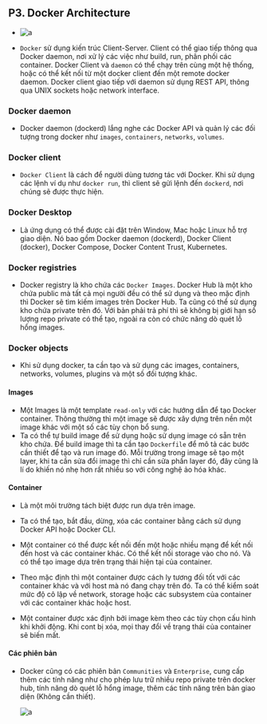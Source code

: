 ## P3. Docker Architecture
    
- ![a](https://imgur.com/YVw4yBJ.png)

- `Docker` sử dụng kiến trúc Client-Server. Client có thể giao tiếp thông qua Docker daemon, nơi xử lý các việc như build, run, phân phối các container. Docker Client và `daemon` có thể chạy trên cùng một hệ thống, hoặc có thể kết nối từ một docker client đến một remote docker daemon. Docker client giao tiếp với daemon sử dụng REST API, thông qua UNIX sockets hoặc network interface.

### Docker daemon

- Docker daemon (dockerd) lắng nghe các Docker API và quản lý các đối tượng trong docker như `images`, `containers`, `networks`, `volumes`.

### Docker client

- `Docker Client` là cách để người dùng tương tác với Docker. Khi sử dụng các lệnh ví dụ như `docker run`, thì client sẽ gửi lệnh đến `dockerd`, nơi chúng sẽ được thực hiện.

### Docker Desktop

- Là ứng dụng có thể được cài đặt trên Window, Mac hoặc Linux hỗ trợ giao diện. Nó bao gồm Docker daemon (dockerd), Docker Client (docker), Docker Compose, Docker Content Trust, Kubernetes.

### Docker registries

- Docker registry là kho chứa các `Docker Images`. Docker Hub là một kho chứa public mà tất cả mọi người đều có thể sử dụng và theo mặc định thì Docker sẽ tìm kiếm images trên Docker Hub. Ta cũng có thể sử dụng kho chứa private trên đó. Với bản phải trả phí thì sẽ không bị giới hạn số lượng repo private có thể tạo, ngoài ra còn có chức năng dò quét lỗ hổng images.

### Docker objects

- Khi sử dụng docker, ta cần tạo và sử dụng các images, containers, networks, volumes, plugins và một số đối tượng khác.

#### Images

- Một Images là một template `read-only` với các hướng dẫn để tạo Docker container. Thông thường thì một image sẽ được xây dựng trên nền một image khác với một số các tùy chọn bổ sung. 
- Ta có thể tự build image để sử dụng hoặc sử dụng image có sẵn trên kho chứa.
Để build image thì ta cần tạo `Dockerfile` để mô tả các bước cần thiết để tạo và run image đó. Mỗi trường trong image sẽ tạo một layer, khi ta cần sửa đổi image thì chỉ cần sửa phần layer đó, đây cũng là lí do khiến nó nhẹ hơn rất nhiều so với công nghệ ảo hóa khác.

#### Container

- Là một môi trường tách biệt được run dựa trên image.
- Ta có thể tạo, bắt đầu, dừng, xóa các container bằng cách sử dụng Docker API hoặc Docker CLI.
- Một container có thể được kết nối đến một hoặc nhiều mạng để kết nối đến host và các container khác. Có thể kết nối storage vào cho nó. Và có thể tạo image dựa trên trạng thái hiện tại của container.

- Theo mặc định thì một container được cách ly tương đối tốt với các container khác và với host mà nó đang chạy trên đó. Ta có thể kiểm soát mức độ cô lập về network, storage hoặc các subsystem của container với các container khác hoặc host.

- Một container được xác định bởi image kèm theo các tùy chọn cấu hình khi khởi động. Khi cont bị xóa, mọi thay đổi về trạng thái của container sẽ biến mất.

#### Các phiên bản 

- Docker cũng có các phiên bản `Communities` và `Enterprise`, cung cấp thêm các tính năng như cho phép lưu trữ nhiều repo private trên docker hub, tính năng dò quét lỗ hổng image, thêm các tính năng trên bản giao diện (Không cần thiết).

    ![a](https://imgur.com/3li95R0.png)